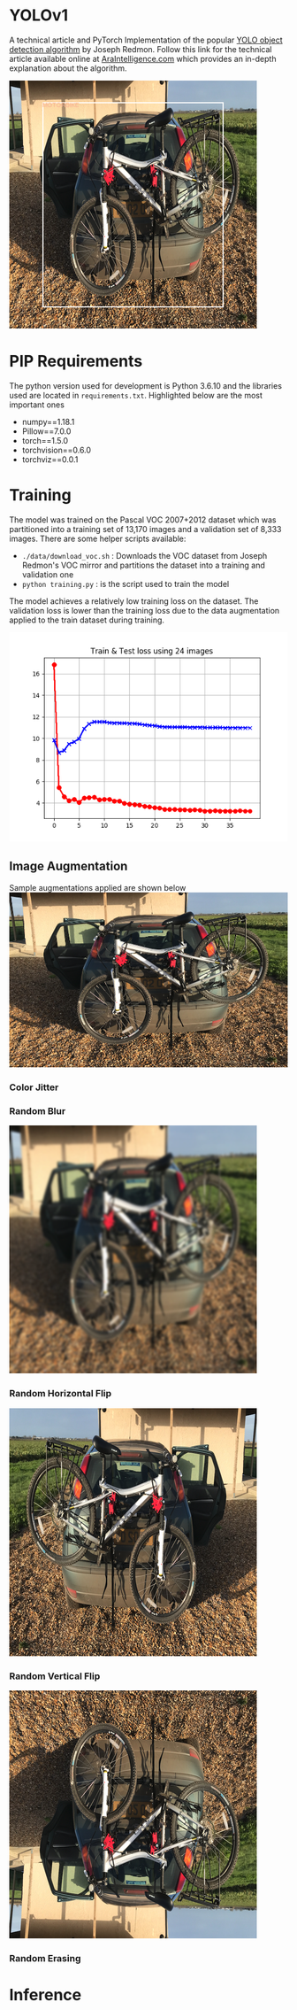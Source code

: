 # YOLOv1

A technical article and PyTorch Implementation of the popular [YOLO object detection algorithm](https://pjreddie.com/darknet/yolov1/) by Joseph Redmon. Follow this link for the technical article available online at [AraIntelligence.com](https://araintelligence.com/blogs/deep-learning/object-detection/yolo_v1/) which provides an in-depth explanation about the algorithm.

![Sample Prediction](./data/sample_prediction.png)

# PIP Requirements
The python version used for development is Python 3.6.10 and the libraries used are located in `requirements.txt`. Highlighted below are the most important ones

* numpy==1.18.1
* Pillow==7.0.0
* torch==1.5.0
* torchvision==0.6.0
* torchviz==0.0.1

# Training
The model was trained on the Pascal VOC 2007+2012 dataset which was partitioned into a training set of 13,170 images and a validation set of 8,333 images.
There are some helper scripts available:

* `./data/download_voc.sh` : Downloads the VOC dataset from Joseph Redmon's VOC mirror and partitions the dataset into a training and validation one
* `python training.py` : is the script used to train the model

The model achieves a relatively low training loss on the dataset. The validation loss is lower than the training loss due to the data augmentation applied to the train dataset during training.

![](plots/24_elems_train_val_loss.png)

## Image Augmentation
Sample augmentations applied are shown below
![](./data/car_bike.png)
### Color Jitter

### Random Blur
![](./data/random_blur.png)
### Random Horizontal Flip
![](./data/random_horizontal_flip.png)
### Random Vertical Flip
![](./data/random_vertical_flip.png)
### Random Erasing

# Inference 